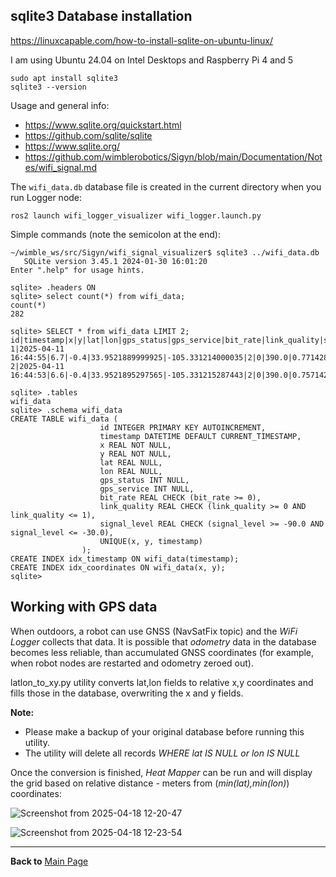 ## sqlite3 Database installation

https://linuxcapable.com/how-to-install-sqlite-on-ubuntu-linux/

I am using Ubuntu 24.04 on Intel Desktops and Raspberry Pi 4 and 5
```
sudo apt install sqlite3
sqlite3 --version
```

Usage and general info:
- https://www.sqlite.org/quickstart.html
- https://github.com/sqlite/sqlite
- https://www.sqlite.org/
- https://github.com/wimblerobotics/Sigyn/blob/main/Documentation/Notes/wifi_signal.md

The ```wifi_data.db``` database file is created in the current directory when you run Logger node:
```
ros2 launch wifi_logger_visualizer wifi_logger.launch.py
```

Simple commands (note the semicolon at the end):
```
~/wimble_ws/src/Sigyn/wifi_signal_visualizer$ sqlite3 ../wifi_data.db
   SQLite version 3.45.1 2024-01-30 16:01:20
Enter ".help" for usage hints.

sqlite> .headers ON
sqlite> select count(*) from wifi_data;
count(*)
282

sqlite> SELECT * from wifi_data LIMIT 2;
id|timestamp|x|y|lat|lon|gps_status|gps_service|bit_rate|link_quality|signal_level
1|2025-04-11 16:44:55|6.7|-0.4|33.9521889999925|-105.331214000035|2|0|390.0|0.771428571428571|-56.0
2|2025-04-11 16:44:53|6.6|-0.4|33.9521895297565|-105.331215287443|2|0|390.0|0.757142857142857|-57.0

sqlite> .tables
wifi_data
sqlite> .schema wifi_data
CREATE TABLE wifi_data (
                    id INTEGER PRIMARY KEY AUTOINCREMENT,
                    timestamp DATETIME DEFAULT CURRENT_TIMESTAMP,
                    x REAL NOT NULL,
                    y REAL NOT NULL,
                    lat REAL NULL,
                    lon REAL NULL,
                    gps_status INT NULL,
                    gps_service INT NULL,
                    bit_rate REAL CHECK (bit_rate >= 0),
                    link_quality REAL CHECK (link_quality >= 0 AND link_quality <= 1),
                    signal_level REAL CHECK (signal_level >= -90.0 AND signal_level <= -30.0),
                    UNIQUE(x, y, timestamp)
                );
CREATE INDEX idx_timestamp ON wifi_data(timestamp);
CREATE INDEX idx_coordinates ON wifi_data(x, y);
sqlite> 
```
## Working with GPS data

When outdoors, a robot can use GNSS (NavSatFix topic) and the *WiFi Logger* collects that data. It is possible that _odometry_ data in the database becomes less reliable, than accumulated GNSS coordinates (for example, when robot nodes are restarted and odometry zeroed out).

latlon_to_xy.py utility converts lat,lon fields to relative x,y coordinates and fills those in the database, overwriting the x and y fields.

**Note:**
- Please make a backup of your original database before running this utility.
- The utility will delete all records *WHERE lat IS NULL or lon IS NULL*

Once the conversion is finished, _Heat Mapper_ can be run and will display the grid based on relative distance - meters from (_min(lat),min(lon)_) coordinates:

![Screenshot from 2025-04-18 12-20-47](https://github.com/user-attachments/assets/ccea20db-d2f2-4142-a6a2-9e3618da05ff)

![Screenshot from 2025-04-18 12-23-54](https://github.com/user-attachments/assets/cd1e64e3-a849-4a26-a658-b80fd8f0dda8)


----------------

**Back to** [Main Page](https://github.com/slgrobotics/wifi_logger_visualizer)
